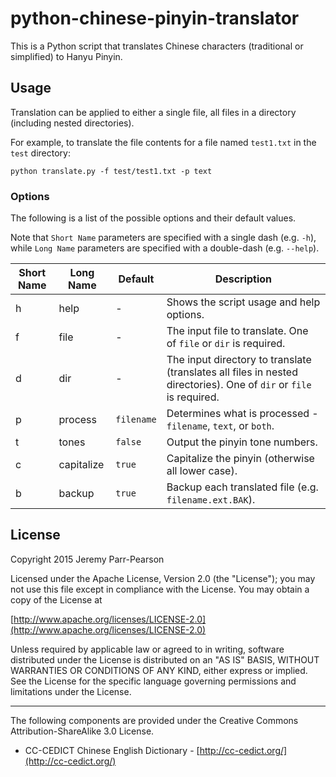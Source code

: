 # python-chinese-pinyin-translator

This is a Python script that translates Chinese characters (traditional or simplified) to Hanyu Pinyin.

## Usage

Translation can be applied to either a single file, all files in a directory (including nested directories).

For example, to translate the file contents for a file named `test1.txt` in the `test` directory:
```
python translate.py -f test/test1.txt -p text
```

### Options

The following is a list of the possible options and their default values.

Note that `Short Name` parameters are specified with a single dash (e.g. `-h`), while `Long Name` parameters are specified with a double-dash (e.g. `--help`).

| Short Name | Long Name | Default | Description |
| --- | --- | --- |  --- |
| h | help | - | Shows the script usage and help options. |
| f | file | - | The input file to translate.  One of `file` or `dir` is required. |
| d | dir | - | The input directory to translate (translates all files in nested directories).  One of `dir` or `file` is required. |
| p | process | `filename` | Determines what is processed - `filename`, `text`, or `both`. |
| t | tones | `false` | Output the pinyin tone numbers. |
| c | capitalize | `true` | Capitalize the pinyin (otherwise all lower case). |
| b | backup | `true` | Backup each translated file (e.g. `filename.ext.BAK`). |

## License

Copyright 2015 Jeremy Parr-Pearson

Licensed under the Apache License, Version 2.0 (the "License");
you may not use this file except in compliance with the License.
You may obtain a copy of the License at

[http://www.apache.org/licenses/LICENSE-2.0](http://www.apache.org/licenses/LICENSE-2.0)

Unless required by applicable law or agreed to in writing, software
distributed under the License is distributed on an "AS IS" BASIS,
WITHOUT WARRANTIES OR CONDITIONS OF ANY KIND, either express or implied.
See the License for the specific language governing permissions and
limitations under the License.

--------------------------------------------------------------------------------

The following components are provided under the Creative Commons Attribution-ShareAlike 3.0 License.

* CC-CEDICT Chinese English Dictionary - [http://cc-cedict.org/](http://cc-cedict.org/)